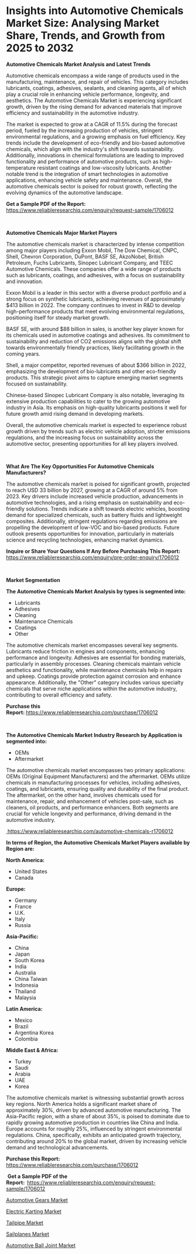 <p><h1>Insights into Automotive Chemicals Market Size: Analysing Market Share, Trends, and Growth from 2025 to 2032</h1></p><p><strong>Automotive Chemicals Market Analysis and Latest Trends</strong></p>
<p><p>Automotive chemicals encompass a wide range of products used in the manufacturing, maintenance, and repair of vehicles. This category includes lubricants, coatings, adhesives, sealants, and cleaning agents, all of which play a crucial role in enhancing vehicle performance, longevity, and aesthetics. The Automotive Chemicals Market is experiencing significant growth, driven by the rising demand for advanced materials that improve efficiency and sustainability in the automotive industry.</p><p>The market is expected to grow at a CAGR of 11.5% during the forecast period, fueled by the increasing production of vehicles, stringent environmental regulations, and a growing emphasis on fuel efficiency. Key trends include the development of eco-friendly and bio-based automotive chemicals, which align with the industry's shift towards sustainability. Additionally, innovations in chemical formulations are leading to improved functionality and performance of automotive products, such as high-temperature resistant coatings and low-viscosity lubricants. Another notable trend is the integration of smart technologies in automotive applications, enhancing vehicle safety and maintenance. Overall, the automotive chemicals sector is poised for robust growth, reflecting the evolving dynamics of the automotive landscape.</p></p>
<p><strong>Get a Sample PDF of the Report:&nbsp;</strong> <a href="https://www.reliableresearchiq.com/enquiry/request-sample/1706012?utm_campaign=1140&utm_medium=2&utm_source=Github&utm_content=ia&utm_term=30032025&utm_id=automotive-chemicals">https://www.reliableresearchiq.com/enquiry/request-sample/1706012</a></p>
<p>&nbsp;</p>
<p><strong>Automotive Chemicals Major Market Players</strong></p>
<p><p>The automotive chemicals market is characterized by intense competition among major players including Exxon Mobil, The Dow Chemical, CNPC, Shell, Chevron Corporation, DuPont, BASF SE, AkzoNobel, British Petroleum, Fuchs Lubricants, Sinopec Lubricant Company, and TEEC Automotive Chemicals. These companies offer a wide range of products such as lubricants, coatings, and adhesives, with a focus on sustainability and innovation.</p><p>Exxon Mobil is a leader in this sector with a diverse product portfolio and a strong focus on synthetic lubricants, achieving revenues of approximately $413 billion in 2022. The company continues to invest in R&D to develop high-performance products that meet evolving environmental regulations, positioning itself for steady market growth.</p><p>BASF SE, with around $88 billion in sales, is another key player known for its chemicals used in automotive coatings and adhesives. Its commitment to sustainability and reduction of CO2 emissions aligns with the global shift towards environmentally friendly practices, likely facilitating growth in the coming years.</p><p>Shell, a major competitor, reported revenues of about $366 billion in 2022, emphasizing the development of bio-lubricants and other eco-friendly products. This strategic pivot aims to capture emerging market segments focused on sustainability.</p><p>Chinese-based Sinopec Lubricant Company is also notable, leveraging its extensive production capabilities to cater to the growing automotive industry in Asia. Its emphasis on high-quality lubricants positions it well for future growth amid rising demand in developing markets.</p><p>Overall, the automotive chemicals market is expected to experience robust growth driven by trends such as electric vehicle adoption, stricter emissions regulations, and the increasing focus on sustainability across the automotive sector, presenting opportunities for all key players involved.</p></p>
<p>&nbsp;</p>
<p><strong>What Are The Key Opportunities For Automotive Chemicals Manufacturers?</strong></p>
<p><p>The automotive chemicals market is poised for significant growth, projected to reach USD 33 billion by 2027, growing at a CAGR of around 5% from 2023. Key drivers include increased vehicle production, advancements in automotive technologies, and a rising emphasis on sustainability and eco-friendly solutions. Trends indicate a shift towards electric vehicles, boosting demand for specialized chemicals, such as battery fluids and lightweight composites. Additionally, stringent regulations regarding emissions are propelling the development of low-VOC and bio-based products. Future outlook presents opportunities for innovation, particularly in materials science and recycling technologies, enhancing market dynamics.</p></p>
<p><strong>Inquire or Share Your Questions If Any Before Purchasing This Report:</strong> <a href="https://www.reliableresearchiq.com/enquiry/pre-order-enquiry/1706012?utm_campaign=1140&utm_medium=2&utm_source=Github&utm_content=ia&utm_term=30032025&utm_id=automotive-chemicals">https://www.reliableresearchiq.com/enquiry/pre-order-enquiry/1706012</a></p>
<p>&nbsp;</p>
<p><strong>Market Segmentation</strong></p>
<p><strong>The Automotive Chemicals Market Analysis by types is segmented into:</strong></p>
<p><ul><li>Lubricants</li><li>Adhesives</li><li>Cleaning</li><li>Maintenance Chemicals</li><li>Coatings</li><li>Other</li></ul></p>
<p><p>The automotive chemicals market encompasses several key segments. Lubricants reduce friction in engines and components, enhancing performance and longevity. Adhesives are essential for bonding materials, particularly in assembly processes. Cleaning chemicals maintain vehicle aesthetics and functionality, while maintenance chemicals help in repairs and upkeep. Coatings provide protection against corrosion and enhance appearance. Additionally, the "Other" category includes various specialty chemicals that serve niche applications within the automotive industry, contributing to overall efficiency and safety.</p></p>
<p><strong>Purchase this Report:&nbsp;</strong><a href="https://www.reliableresearchiq.com/purchase/1706012?utm_campaign=1140&utm_medium=2&utm_source=Github&utm_content=ia&utm_term=30032025&utm_id=automotive-chemicals">https://www.reliableresearchiq.com/purchase/1706012</a></p>
<p>&nbsp;</p>
<p><strong>The Automotive Chemicals Market Industry Research by Application is segmented into:</strong></p>
<p><ul><li>OEMs</li><li>Aftermarket</li></ul></p>
<p><p>The automotive chemicals market encompasses two primary applications: OEMs (Original Equipment Manufacturers) and the aftermarket. OEMs utilize chemicals in manufacturing processes for vehicles, including adhesives, coatings, and lubricants, ensuring quality and durability of the final product. The aftermarket, on the other hand, involves chemicals used for maintenance, repair, and enhancement of vehicles post-sale, such as cleaners, oil products, and performance enhancers. Both segments are crucial for vehicle longevity and performance, driving demand in the automotive industry.</p></p>
<p><a href="https://www.reliableresearchiq.com/automotive-chemicals-r1706012?utm_campaign=1140&utm_medium=2&utm_source=Github&utm_content=ia&utm_term=30032025&utm_id=automotive-chemicals">&nbsp;https://www.reliableresearchiq.com/automotive-chemicals-r1706012</a></p>
<p><strong>In terms of Region, the Automotive Chemicals Market Players available by Region are:</strong></p>
<p>
    <p> <strong> North America: </strong>
        <ul>
            <li>United States</li>
            <li>Canada</li>
        </ul>
        </p> 
    <p> <strong> Europe: </strong>
        <ul>
            <li>Germany</li>
            <li>France</li>
            <li>U.K.</li>
            <li>Italy</li>
            <li>Russia</li>
        </ul>
        </p> 
    <p> <strong> Asia-Pacific: </strong>
        <ul>
            <li>China</li>
            <li>Japan</li>
            <li>South Korea</li>
            <li>India</li>
            <li>Australia</li>
            <li>China Taiwan</li>
            <li>Indonesia</li>
            <li>Thailand</li>
            <li>Malaysia</li>
        </ul>
        </p> 
    <p> <strong> Latin America: </strong>
        <ul>
            <li>Mexico</li>
            <li>Brazil</li>
            <li>Argentina Korea</li>
            <li>Colombia</li>
        </ul>
        </p> 
    <p> <strong> Middle East & Africa: </strong>
        <ul>
            <li>Turkey</li>
            <li>Saudi</li>
            <li>Arabia</li>
            <li>UAE</li>
            <li>Korea</li>
        </ul>
    </p>
    </p>
<p><p>The automotive chemicals market is witnessing substantial growth across key regions. North America holds a significant market share of approximately 30%, driven by advanced automotive manufacturing. The Asia-Pacific region, with a share of about 35%, is poised to dominate due to rapidly growing automotive production in countries like China and India. Europe accounts for roughly 25%, influenced by stringent environmental regulations. China, specifically, exhibits an anticipated growth trajectory, contributing around 20% to the global market, driven by increasing vehicle demand and technological advancements.</p></p>
<p><strong>Purchase this Report: </strong><a href="https://www.reliableresearchiq.com/purchase/1706012?utm_campaign=1140&utm_medium=2&utm_source=Github&utm_content=ia&utm_term=30032025&utm_id=automotive-chemicals">https://www.reliableresearchiq.com/purchase/1706012</a></p>
<p>&nbsp;<strong>Get a Sample PDF of the Report:&nbsp;&nbsp;</strong><a href="https://www.reliableresearchiq.com/enquiry/request-sample/1706012?utm_campaign=1140&utm_medium=2&utm_source=Github&utm_content=ia&utm_term=30032025&utm_id=automotive-chemicals">https://www.reliableresearchiq.com/enquiry/request-sample/1706012</a></p>
<p><strong></strong></p>
<p><p><a href="https://github.com/ryantindyaiz/Market-Research-Report-List-1/blob/main/automotive-gears-market.md?utm_campaign=1140&utm_medium=2&utm_source=Github&utm_content=ia&utm_term=30032025&utm_id=automotive-chemicals">Automotive Gears Market</a></p><p><a href="https://github.com/spehnluenaru/Market-Research-Report-List-1/blob/main/electric-karting-market.md?utm_campaign=1140&utm_medium=2&utm_source=Github&utm_content=ia&utm_term=30032025&utm_id=automotive-chemicals">Electric Karting Market</a></p><p><a href="https://github.com/muskoaizahfi/Market-Research-Report-List-1/blob/main/tailpipe-market.md?utm_campaign=1140&utm_medium=2&utm_source=Github&utm_content=ia&utm_term=30032025&utm_id=automotive-chemicals">Tailpipe Market</a></p><p><a href="https://github.com/kluviabolofo/Market-Research-Report-List-1/blob/main/sailplanes-market.md?utm_campaign=1140&utm_medium=2&utm_source=Github&utm_content=ia&utm_term=30032025&utm_id=automotive-chemicals">Sailplanes Market</a></p><p><a href="https://github.com/thapabylers2/Market-Research-Report-List-1/blob/main/automotive-ball-joint-market.md?utm_campaign=1140&utm_medium=2&utm_source=Github&utm_content=ia&utm_term=30032025&utm_id=automotive-chemicals">Automotive Ball Joint Market</a></p></p>